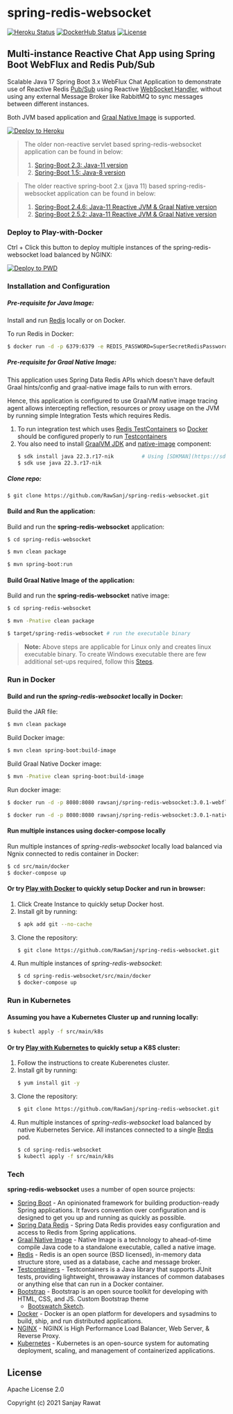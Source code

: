 # spring-redis-websocket

[![Heroku Status](https://github.com/RawSanj/spring-redis-websocket/workflows/Deploy%20to%20Heroku/badge.svg)](https://github.com/RawSanj/spring-redis-websocket/actions?query=workflow%3A%22Deploy+to+Heroku%22) [![DockerHub Status](https://github.com/RawSanj/spring-redis-websocket/workflows/DockerHub/badge.svg)](https://github.com/RawSanj/spring-redis-websocket/actions?query=workflow%3ADockerHub) [![License](https://img.shields.io/badge/license-Apache%202-blue?style=flat-square&logo=appveyor)](https://github.com/RawSanj/spring-redis-websocket/blob/master/LICENSE)

## Multi-instance Reactive Chat App using Spring Boot WebFlux and Redis Pub/Sub

Scalable Java 17 Spring Boot 3.x WebFlux Chat Application to demonstrate use of Reactive Redis [Pub/Sub] using
Reactive [WebSocket Handler], without using any external Message Broker like RabbitMQ to sync messages between different
instances.

Both JVM based application and [Graal Native Image] is supported.

[![Deploy to Heroku](https://www.herokucdn.com/deploy/button.png)](https://heroku.com/deploy/?template=https://github.com/RawSanj/spring-redis-websocket/tree/spring-boot-web-2.3)

> The older non-reactive servlet based spring-redis-websocket application can be found in below:
>1. [Spring-Boot 2.3: Java-11 version](https://github.com/RawSanj/spring-redis-websocket/tree/spring-boot-web-2.3)
>2. [Spring-Boot 1.5: Java-8 version](https://github.com/RawSanj/spring-redis-websocket/tree/spring-boot-1.5.x)

> The older reactive spring-boot 2.x (java 11) based spring-redis-websocket application can be found in below:
>1. [Spring-Boot 2.4.6: Java-11 Reactive JVM & Graal Native version](https://github.com/RawSanj/spring-redis-websocket/tree/spring-boot-webflux-graal-native-2.4.6)
>2. [Spring-Boot 2.5.2: Java-11 Reactive JVM & Graal Native version](https://github.com/RawSanj/spring-redis-websocket/tree/spring-boot-webflux-graal-native-2.5.2)

### Deploy to Play-with-Docker

Ctrl + Click this button to deploy multiple instances of the spring-redis-websocket load balanced by NGINX:

[![Deploy to PWD](deploy-to-pwd.png)](https://labs.play-with-docker.com/?stack=https://raw.githubusercontent.com/RawSanj/spring-redis-websocket/master/src/main/docker/docker-compose.yml)

### Installation and Configuration

##### Pre-requisite for Java Image:
Install and run [Redis] locally or on Docker.

To run Redis in Docker:
```sh
$ docker run -d -p 6379:6379 -e REDIS_PASSWORD=SuperSecretRedisPassword bitnami/redis:6.0.9
```

##### Pre-requisite for Graal Native Image:
This application uses Spring Data Redis APIs which doesn't have default Graal hints/config and graal-native image fails to run with errors.

Hence, this application is configured to use GraalVM native image tracing agent allows intercepting reflection, resources or proxy usage on the JVM by running simple Integration Tests which requires Redis.

1. To run integration test which uses [Redis TestContainers](https://www.testcontainers.org/supported_docker_environment) so [Docker] should be configured properly to run [Testcontainers]
2. You also need to install [GraalVM JDK](https://github.com/graalvm/graalvm-ce-builds/releases/tag/vm-22.3.0) and [native-image](https://www.graalvm.org/reference-manual/native-image) component:
   ```sh
   $ sdk install java 22.3.r17-nik         # Using [SDKMAN](https://sdkman.io/jdks) install GraalVM distribution of JDK
   $ sdk use java 22.3.r17-nik
   ```

##### Clone repo:
```sh
$ git clone https://github.com/RawSanj/spring-redis-websocket.git
```

#### Build and Run the application:

Build and run the **spring-redis-websocket** application:
```sh
$ cd spring-redis-websocket

$ mvn clean package

$ mvn spring-boot:run
```

#### Build Graal Native Image of the application:

Build and run the **spring-redis-websocket** native image:
```sh
$ cd spring-redis-websocket

$ mvn -Pnative clean package

$ target/spring-redis-websocket # run the executable binary
```

> **Note:** Above steps are applicable for Linux only and creates linux executable binary. To create Windows executable there are few additional set-ups required, follow this [Steps](https://www.graalvm.org/docs/getting-started/windows).

### Run in Docker

#### Build and run the *spring-redis-websocket* locally in Docker:

Build the JAR file:

```sh
$ mvn clean package
```

Build Docker image:

```sh
$ mvn clean spring-boot:build-image
```

Build Graal Native Docker image:

```sh
$ mvn -Pnative clean spring-boot:build-image
```

Run docker image:

```sh
$ docker run -d -p 8080:8080 rawsanj/spring-redis-websocket:3.0.1-webflux # JVM based Docker Image

$ docker run -d -p 8080:8080 rawsanj/spring-redis-websocket:3.0.1-native  # Graal Native Image based Docker Image
```

#### Run multiple instances using docker-compose locally

Run multiple instances of *spring-redis-websocket* locally load balanced via Ngnix connected to redis container in
Docker:

```sh
$ cd src/main/docker
$ docker-compose up
```

#### Or try [Play with Docker] to quickly setup Docker and run in browser:
1. Click Create Instance to quickly setup Docker host.
2. Install git by running: 
	```sh
	$ apk add git --no-cache
	```
3. Clone the repository:
	```sh
	$ git clone https://github.com/RawSanj/spring-redis-websocket.git
	```
4. Run multiple instances of *spring-redis-websocket*:
	```sh
	$ cd spring-redis-websocket/src/main/docker
	$ docker-compose up
	```

### Run in Kubernetes

#### Assuming you have a Kubernetes Cluster up and running locally:

```sh
$ kubectl apply -f src/main/k8s
```

#### Or try [Play with Kubernetes] to quickly setup a K8S cluster:
1. Follow the instructions to create Kuberenetes cluster.
2. Install git by running: 
	```sh
	$ yum install git -y
	```
3. Clone the repository:
	```sh
	$ git clone https://github.com/RawSanj/spring-redis-websocket.git
	```
4. Run multiple instances of *spring-redis-websocket* load balanced by native Kubernetes Service. All instances
   connected to a single [Redis] pod.
	```sh
	$ cd spring-redis-websocket
	$ kubectl apply -f src/main/k8s
	```
### Tech

**spring-redis-websocket** uses a number of open source projects:

* [Spring Boot] - An opinionated framework for building production-ready Spring applications. It favors convention over
  configuration and is designed to get you up and running as quickly as possible.
* [Spring Data Redis] - Spring Data Redis provides easy configuration and access to Redis from Spring applications.
* [Graal Native Image] - Native Image is a technology to ahead-of-time compile Java code to a standalone executable,
  called a native image.
* [Redis] - Redis is an open source (BSD licensed), in-memory data structure store, used as a database, cache and
  message broker.
* [Testcontainers] - Testcontainers is a Java library that supports JUnit tests, providing lightweight, throwaway
  instances of common databases or anything else that can run in a Docker container.
* [Bootstrap] - Bootstrap is an open source toolkit for developing with HTML, CSS, and JS. Custom Bootstrap theme
	- [Bootswatch Sketch].
* [Docker] - Docker is an open platform for developers and sysadmins to build, ship, and run distributed applications.
* [NGINX] - NGINX is High Performance Load Balancer, Web Server, & Reverse Proxy.
* [Kubernetes] - Kubernetes is an open-source system for automating deployment, scaling, and management of containerized
  applications.

License
----

Apache License 2.0

Copyright (c) 2021 Sanjay Rawat

[//]: #

[Spring Boot]:<https://projects.spring.io/spring-boot>

[Redis]: <https://redis.io>

[Runtime]: <https://github.com/kubeless/kubeless/blob/master/docs/runtimes.md#custom-runtime-alpha>

[Spring Data Redis]: <https://projects.spring.io/spring-data-redis>

[Graal Native Image]: <https://www.graalvm.org/reference-manual/native-image>

[Testcontainers]: <https://www.testcontainers.org>

[Bootstrap]: <https://getbootstrap.com>

[Bootswatch Sketch]: <https://bootswatch.com/sketchy>

[Docker]: <https://www.docker.com>

[NGINX]: <https://www.nginx.com>

[Kubernetes]: <https://kubernetes.io>

[Pub/Sub]: <https://redis.io/topics/pubsub>

[WebSocket Handler]: <https://docs.spring.io/spring/docs/current/spring-framework-reference/web-reactive.html#webflux-websockethandler>

[Play with Kubernetes]: <https://labs.play-with-k8s.com>

[Play with Docker]: <https://labs.play-with-docker.com>
